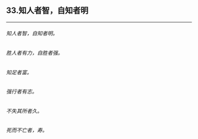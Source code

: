 ## 33.知人者智，自知者明
---


###### 知人者智，自知者明。

###### 胜人者有力，自胜者强。

###### 知足者富。

###### 强行者有志。

###### 不失其所者久。

###### 死而不亡者，寿。

######  

